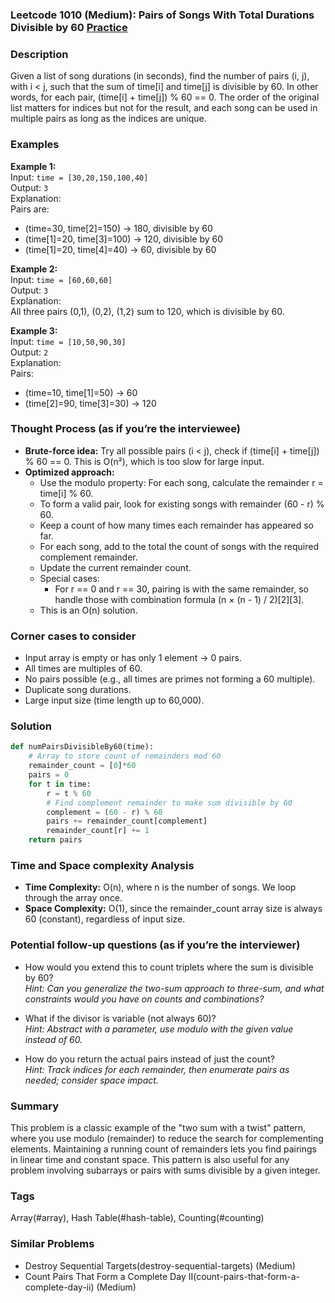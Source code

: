 ### Leetcode 1010 (Medium): Pairs of Songs With Total Durations Divisible by 60 [Practice](https://leetcode.com/problems/pairs-of-songs-with-total-durations-divisible-by-60)

### Description  
Given a list of song durations (in seconds), find the number of pairs (i, j), with i < j, such that the sum of time[i] and time[j] is divisible by 60. In other words, for each pair, (time[i] + time[j]) % 60 == 0. The order of the original list matters for indices but not for the result, and each song can be used in multiple pairs as long as the indices are unique.

### Examples  

**Example 1:**  
Input: `time = [30,20,150,100,40]`  
Output: `3`  
Explanation:  
Pairs are:
- (time=30, time[2]=150) → 180, divisible by 60  
- (time[1]=20, time[3]=100) → 120, divisible by 60  
- (time[1]=20, time[4]=40) → 60, divisible by 60

**Example 2:**  
Input: `time = [60,60,60]`  
Output: `3`  
Explanation:  
All three pairs (0,1), (0,2), (1,2) sum to 120, which is divisible by 60.

**Example 3:**  
Input: `time = [10,50,90,30]`  
Output: `2`  
Explanation:  
Pairs:
- (time=10, time[1]=50) → 60  
- (time[2]=90, time[3]=30) → 120

### Thought Process (as if you’re the interviewee)  
- **Brute-force idea:** Try all possible pairs (i < j), check if (time[i] + time[j]) % 60 == 0. This is O(n²), which is too slow for large input.
- **Optimized approach:**  
  - Use the modulo property: For each song, calculate the remainder r = time[i] % 60.
  - To form a valid pair, look for existing songs with remainder (60 - r) % 60.
  - Keep a count of how many times each remainder has appeared so far.
  - For each song, add to the total the count of songs with the required complement remainder.
  - Update the current remainder count.
  - Special cases:  
    - For r == 0 and r == 30, pairing is with the same remainder, so handle those with combination formula (n × (n - 1) / 2)[2][3].
  - This is an O(n) solution.

### Corner cases to consider  
- Input array is empty or has only 1 element → 0 pairs.
- All times are multiples of 60.
- No pairs possible (e.g., all times are primes not forming a 60 multiple).
- Duplicate song durations.
- Large input size (time length up to 60,000).

### Solution

```python
def numPairsDivisibleBy60(time):
    # Array to store count of remainders mod 60
    remainder_count = [0]*60
    pairs = 0
    for t in time:
        r = t % 60
        # Find complement remainder to make sum divisible by 60
        complement = (60 - r) % 60
        pairs += remainder_count[complement]
        remainder_count[r] += 1
    return pairs
```

### Time and Space complexity Analysis  

- **Time Complexity:** O(n), where n is the number of songs. We loop through the array once.
- **Space Complexity:** O(1), since the remainder_count array size is always 60 (constant), regardless of input size.

### Potential follow-up questions (as if you’re the interviewer)  

- How would you extend this to count triplets where the sum is divisible by 60?  
  *Hint: Can you generalize the two-sum approach to three-sum, and what constraints would you have on counts and combinations?*

- What if the divisor is variable (not always 60)?  
  *Hint: Abstract with a parameter, use modulo with the given value instead of 60.*

- How do you return the actual pairs instead of just the count?  
  *Hint: Track indices for each remainder, then enumerate pairs as needed; consider space impact.*

### Summary
This problem is a classic example of the "two sum with a twist" pattern, where you use modulo (remainder) to reduce the search for complementing elements. Maintaining a running count of remainders lets you find pairings in linear time and constant space. This pattern is also useful for any problem involving subarrays or pairs with sums divisible by a given integer.

### Tags
Array(#array), Hash Table(#hash-table), Counting(#counting)

### Similar Problems
- Destroy Sequential Targets(destroy-sequential-targets) (Medium)
- Count Pairs That Form a Complete Day II(count-pairs-that-form-a-complete-day-ii) (Medium)